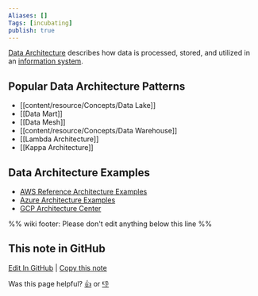 ```yaml
---
Aliases: []
Tags: [incubating]
publish: true
---
```


[Data Architecture](https://en.wikipedia.org/wiki/Data_architecture) describes how data is processed, stored, and utilized in an [information system](https://en.wikipedia.org/wiki/Information_system "Information system").

## Popular Data Architecture Patterns

- [[content/resource/Concepts/Data Lake]]
- [[Data Mart]]
- [[Data Mesh]]
- [[content/resource/Concepts/Data Warehouse]]
- [[Lambda Architecture]]
- [[Kappa Architecture]]

## Data Architecture Examples

- [AWS Reference Architecture Examples](https://aws.amazon.com/architecture/reference-architecture-diagrams/)
- [Azure Architecture Examples](https://learn.microsoft.com/en-us/azure/architecture/browse/)
- [GCP Architecture Center](https://cloud.google.com/architecture)

%% wiki footer: Please don't edit anything below this line %%

## This note in GitHub

<span class="git-footer">[Edit In GitHub](https://github.dev/data-engineering-community/data-engineering-wiki/blob/main/Concepts/Data%20Architecture.md "git-hub-edit-note") | [Copy this note](https://raw.githubusercontent.com/data-engineering-community/data-engineering-wiki/main/Concepts/Data%20Architecture.md "git-hub-copy-note")</span>

<span class="git-footer">Was this page helpful?
[👍](https://tally.so/r/mOaxjk?rating=Yes&url=https://dataengineering.wiki/Concepts/Data%20Architecture) or [👎](https://tally.so/r/mOaxjk?rating=No&url=https://dataengineering.wiki/Concepts/Data%20Architecture)</span>

